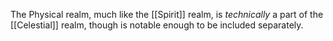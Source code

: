 The Physical realm, much like the [[Spirit]] realm, is *technically* a part of the [[Celestial]] realm, though is notable enough to be included separately.